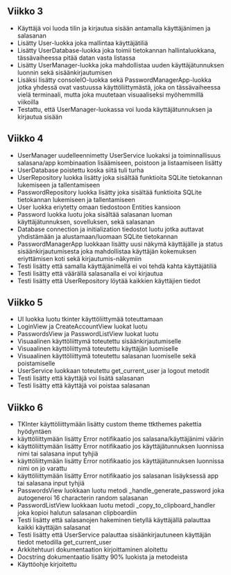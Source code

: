 ## Viikko 3

- Käyttäjä voi luoda tilin ja kirjautua sisään antamalla käyttäjänimen ja salasanan
- Lisätty User-luokka joka mallintaa käyttäjätiliä
- Lisätty UserDatabase-luokka joka toimii tietokannan hallintaluokkana, tässävaiheessa pitää datan vasta listassa
- Lisätty UserManager-luokka joka mahdollistaa uuden käyttäjätunnuksen luonnin sekä sisäänkirjautumisen
- Lisäksi lisätty consoleIO-luokka sekä PasswordManagerApp-luokka jotka yhdessä ovat vastuussa käyttöliittymästä, joka on tässävaiheessa vielä terminaali, mutta joka muutetaan visuaaliseksi myöhemmillä viikoilla
- Testattu, että UserManager-luokassa voi luoda käyttäjätunnuksen ja kirjautua sisään

## Viikko 4

- UserManager uudelleennimetty UserService luokaksi ja toiminnallisuus salasana/app kombinaation lisäämiseen, poistoon ja listaamiseen lisätty
- UserDatabase poistettu koska siitä tuli turha
- UserRepository luokka lisätty joka sisältää funktioita SQLite tietokannan lukemiseen ja tallentamiseen
- PasswordRepository luokka lisätty joka sisältää funktioita SQLite tietokannan lukemiseen ja tallentamiseen
- User luokka eriytetty omaan tiedostoon Entities kansioon
- Password luokka luotu joka sisältää salasanan luoman käyttäjätunnuksen, sovelluksen, sekä salasanan
- Database connection ja initialization tiedostot luotu jotka auttavat yhdistämään ja alustamaan/luomaan SQLite tietokannan
- PasswordManagerApp luokkaan lisätty uusi näkymä käyttäjälle ja status sisäänkirjautumisesta joka mahdollistaa käyttäjän kokemuksen eriyttämisen koti sekä kirjautumis-näkymiin
- Testi lisätty että samalla käyttäjänimellä ei voi tehdä kahta käyttäjätiliä
- Testi lisätty että väärällä salasanalla ei voi kirjautua
- Testi lisätty että UserRepository löytää kaikkien käyttäjien tiedot

## Viikko 5

- UI luokka luotu tkinter käyttöliittymää toteuttamaan
- LoginView ja CreateAccountView luokat luotu
- PasswordsView ja PasswordListView luokat luotu
- Visuaalinen käyttöliittymä toteutettu sisäänkirjautumiselle
- Visuaalinen käyttöliittymä toteutettu käyttäjän luomiselle
- Visuaalinen käyttöliittymä toteutettu salasanan luomiselle sekä poistamiselle
- UserService luokkaan toteutettu get_current_user ja logout metodit
- Testi lisätty että käyttäjä voi lisätä salasanan
- Testi lisätty että käyttäjä voi poistaa salasanan

## Viikko 6

- TKInter käyttöliittymään lisätty custom theme ttkthemes pakettia hyödyntäen
- käyttöliittymään lisätty Error notifikaatio jos salasana/käyttäjänimi väärin
- käyttöliittymään lisätty Error notifikaatio jos käyttäjätunnuksen luonnissa nimi tai salasana input tyhjiä
- käyttöliittymään lisätty Error notifikaatio jos käyttäjätunnuksen luonnissa nimi on jo varattu
- käyttöliittymään lisätty Error notifikaatio jos salasanan lisäyksessä app tai salasana input tyhjiä
- PasswordsView luokkaan luotu metodi _handle_generate_password joka autogeneroi 16 characterin random salasanan
- PasswordListView luokkaan luotu metodi _copy_to_clipboard_handler joka kopioi halutun salasanan clipboardiin
- Testi lisätty että salasanojen hakeminen tietyllä käyttäjällä palauttaa kaikki käyttäjän salasanat
- Testi lisätty että UserService palauttaa sisäänkirjautuneen käyttäjän tiedot metodilla get_current_user
- Arkkitehtuuri dokumentaation kirjoittaminen aloitettu
- Docstring dokumentaatio lisätty 90% luokista ja metodeista
- Käyttöohje kirjoitettu